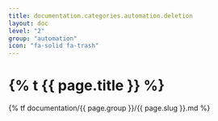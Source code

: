 ```yaml
---
title: documentation.categories.automation.deletion
layout: doc
level: "2"
group: "automation"
icon: "fa-solid fa-trash"
---
```


# {% t {{ page.title }} %}

{% tf documentation/{{ page.group }}/{{ page.slug }}.md %}
